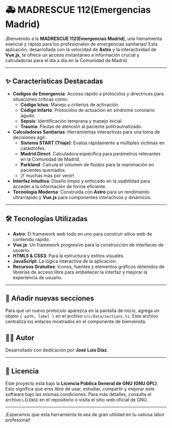 # 🚑 MADRESCUE 112(Emergencias Madrid)

¡Bienvenido a la **MADRESCUE 112(Emergencias Madrid)**, una herramienta esencial y rápida para los profesionales de emergencias sanitarias! Esta aplicación, desarrollada con la velocidad de **Astro** y la interactividad de **Vue.js**, te ofrece un acceso instantáneo a información crucial y calculadoras para el día a día en la Comunidad de Madrid.

---

## ✨ Características Destacadas

* **Códigos de Emergencia**: Acceso rápido a protocolos y directrices para situaciones críticas como:
    * **Código Ictus**: Manejo y criterios de activación.
    * **Código Infarto**: Protocolos de actuación en síndrome coronario agudo.
    * **Sepsis**: Identificación temprana y manejo inicial.
    * **Trauma**: Pautas de atención al paciente politraumatizado.
* **Calculadoras Sanitarias**: Herramientas interactivas para una toma de decisiones ágil:
    * **Sistema START (Triaje)**: Evalúa rápidamente a múltiples víctimas en catástrofes.
    * **Madrid Direct**: Calculadora específica para parámetros relevantes en la Comunidad de Madrid.
    * **Parkland**: Calcula el volumen de fluidos para la reanimación en pacientes quemados.
    * ¡Y muchas más por venir!
* **Interfaz Intuitiva**: Diseño limpio y enfocado en la usabilidad para acceder a la información de forma eficiente.
* **Tecnología Moderna**: Construida con **Astro** para un rendimiento ultrarrápido y **Vue.js** para componentes interactivos y dinámicos.

---

## 🛠️ Tecnologías Utilizadas

* **Astro**: El framework web todo en uno para construir sitios web de contenido rápido.
* **Vue.js**: Un framework progresivo para la construcción de interfaces de usuario.
* **HTML5 & CSS3**: Para la estructura y estilos visuales.
* **JavaScript**: La lógica interactiva de la aplicación.
* **Recursos Gratuitos**: Iconos, fuentes y elementos gráficos obtenidos de librerías de acceso libre para embellecer la interfaz y mejorar la experiencia de usuario.

---
## 🔧 Añadir nuevas secciones

Para que un nuevo protocolo aparezca en la pantalla de inicio, agrega un objeto `{ path, label }` en el archivo `src/data/sections.ts`. Este archivo centraliza los enlaces mostrados en el componente de bienvenida.


## 👨‍💻 Autor

Desarrollado con dedicación por **José Luis Díaz**.

---

## 📜 Licencia

Este proyecto está bajo la **Licencia Pública General de GNU (GNU GPL)**. Esto significa que eres libre de usar, estudiar, compartir y mejorar este software bajo las mismas condiciones. Para más detalles, consulta el archivo `LICENSE` en el repositorio o visita el sitio web oficial de GNU.

---

¡Esperamos que esta herramienta te sea de gran utilidad en tu valiosa labor profesional!
